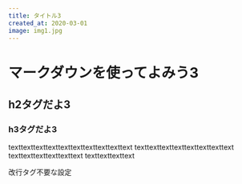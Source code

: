 ```yaml
---
title: タイトル3
created_at: 2020-03-01
image: img1.jpg
---
```


# マークダウンを使ってよみう3

## h2タグだよ3

### h3タグだよ3

texttexttexttexttexttexttexttexttexttext
texttexttexttexttexttexttexttext
texttexttexttexttexttext
texttexttexttext

改行タグ不要な設定